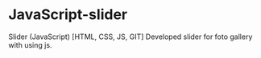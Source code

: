 # JavaScript-slider
Slider (JavaScript) [HTML, CSS, JS, GIT] Developed slider for foto gallery with using js.
